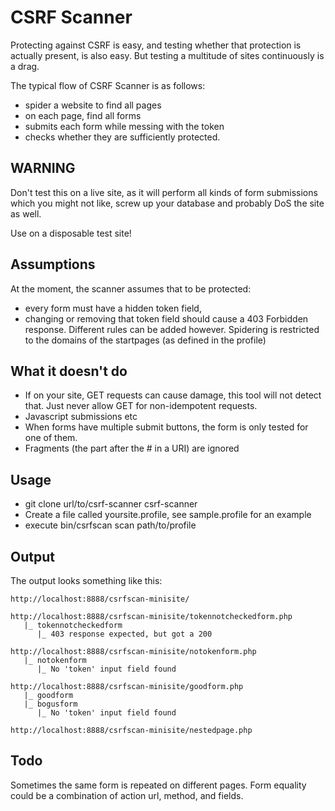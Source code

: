 CSRF Scanner
============

Protecting against CSRF is easy, and testing whether that protection is actually 
present, is also easy. But testing a multitude of sites continuously is a drag. 

The typical flow of CSRF Scanner is as follows:
- spider a website to find all pages
- on each page, find all forms
- submits each form while messing with the token
- checks whether they are sufficiently protected. 

WARNING
-------
Don't test this on a live site, as it will perform all kinds of form submissions 
which you might not like, screw up your database and probably DoS the site as well.

Use on a disposable test site!

Assumptions
-----------
At the moment, the scanner assumes that to be protected:
- every form must have a hidden token field,
- changing or removing that token field should cause a 403 Forbidden response.
Different rules can be added however. 
Spidering is restricted to the domains of the startpages (as defined in the profile)

What it doesn't do
------------------
- If on your site, GET requests can cause damage, this tool will not detect that. Just never allow GET for non-idempotent requests.
- Javascript submissions etc 
- When forms have multiple submit buttons, the form is only tested for one of them.
- Fragments (the part after the # in a URI) are ignored

Usage
-----
* git clone url/to/csrf-scanner csrf-scanner
* Create a file called yoursite.profile, see sample.profile for an example
* execute bin/csrfscan scan path/to/profile

Output
------
The output looks something like this:
```
http://localhost:8888/csrfscan-minisite/

http://localhost:8888/csrfscan-minisite/tokennotcheckedform.php
   |_ tokennotcheckedform
      |_ 403 response expected, but got a 200

http://localhost:8888/csrfscan-minisite/notokenform.php
   |_ notokenform
      |_ No 'token' input field found

http://localhost:8888/csrfscan-minisite/goodform.php
   |_ goodform
   |_ bogusform
      |_ No 'token' input field found

http://localhost:8888/csrfscan-minisite/nestedpage.php
```

Todo
----
Sometimes the same form is repeated on different pages. Form equality could be a combination of action url, method, and fields. 
